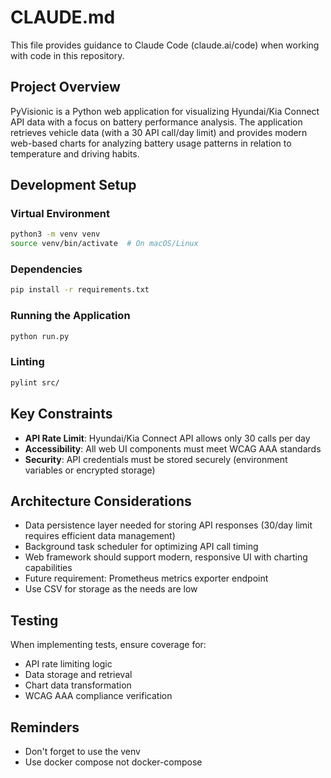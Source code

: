 # CLAUDE.md

This file provides guidance to Claude Code (claude.ai/code) when working with code in this repository.

## Project Overview

PyVisionic is a Python web application for visualizing Hyundai/Kia Connect API data with a focus on battery performance analysis. The application retrieves vehicle data (with a 30 API call/day limit) and provides modern web-based charts for analyzing battery usage patterns in relation to temperature and driving habits.

## Development Setup

### Virtual Environment
```bash
python3 -m venv venv
source venv/bin/activate  # On macOS/Linux
```

### Dependencies
```bash
pip install -r requirements.txt
```

### Running the Application
```bash
python run.py
```

### Linting
```bash
pylint src/
```

## Key Constraints

- **API Rate Limit**: Hyundai/Kia Connect API allows only 30 calls per day
- **Accessibility**: All web UI components must meet WCAG AAA standards
- **Security**: API credentials must be stored securely (environment variables or encrypted storage)

## Architecture Considerations

- Data persistence layer needed for storing API responses (30/day limit requires efficient data management)
- Background task scheduler for optimizing API call timing
- Web framework should support modern, responsive UI with charting capabilities
- Future requirement: Prometheus metrics exporter endpoint
- Use CSV for storage as the needs are low

## Testing

When implementing tests, ensure coverage for:
- API rate limiting logic
- Data storage and retrieval
- Chart data transformation
- WCAG AAA compliance verification

## Reminders

- Don't forget to use the venv
- Use docker compose not docker-compose